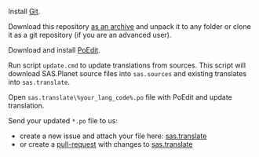 Install [Git](https://git-scm.com/downloads).

Download this repository [as an archive](https://github.com/sasgis/sas.translate.dev/archive/master.zip) and unpack it to any folder or clone it as a git repository (if you are an advanced user). 

Download and install [PoEdit](https://poedit.net/download).

Run script `update.cmd` to update translations from sources. 
This script will download SAS.Planet source files into `sas.sources` and existing translates into `sas.translate`.

Open `sas.translate\%your_lang_code%.po` file with PoEdit and update translation.

Send your updated `*.po` file to us:

  - create a new issue and attach your file here: [sas.translate](https://github.com/sasgis/sas.translate/issues)
  - or create a [pull-request](https://help.github.com/en/github/collaborating-with-issues-and-pull-requests/creating-a-pull-request) with changes to [sas.translate](https://github.com/sasgis/sas.translate)
